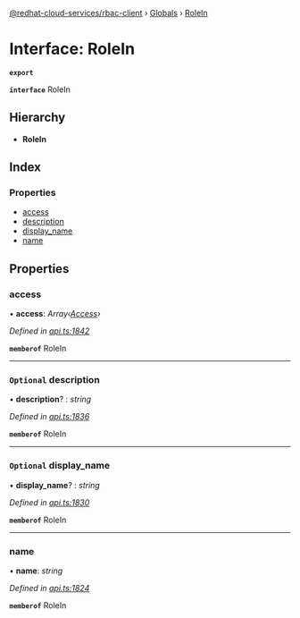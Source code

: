 [@redhat-cloud-services/rbac-client](../README.md) › [Globals](../globals.md) › [RoleIn](rolein.md)

# Interface: RoleIn

**`export`** 

**`interface`** RoleIn

## Hierarchy

* **RoleIn**

## Index

### Properties

* [access](rolein.md#access)
* [description](rolein.md#optional-description)
* [display_name](rolein.md#optional-display_name)
* [name](rolein.md#name)

## Properties

###  access

• **access**: *Array‹[Access](access.md)›*

*Defined in [api.ts:1842](https://github.com/RedHatInsights/javascript-clients/blob/master/packages/rbac/api.ts#L1842)*

**`memberof`** RoleIn

___

### `Optional` description

• **description**? : *string*

*Defined in [api.ts:1836](https://github.com/RedHatInsights/javascript-clients/blob/master/packages/rbac/api.ts#L1836)*

**`memberof`** RoleIn

___

### `Optional` display_name

• **display_name**? : *string*

*Defined in [api.ts:1830](https://github.com/RedHatInsights/javascript-clients/blob/master/packages/rbac/api.ts#L1830)*

**`memberof`** RoleIn

___

###  name

• **name**: *string*

*Defined in [api.ts:1824](https://github.com/RedHatInsights/javascript-clients/blob/master/packages/rbac/api.ts#L1824)*

**`memberof`** RoleIn
